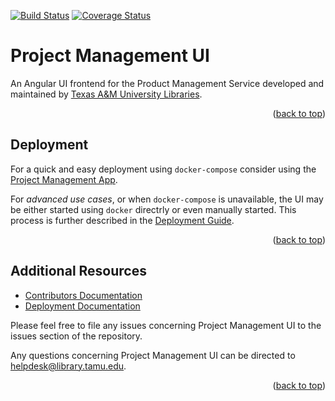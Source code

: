 <a name="readme-top"></a>
[![Build Status][build-badge]][build-status]
[![Coverage Status][coverage-badge]][coverage-status]

# Project Management UI

An Angular UI frontend for the Product Management Service developed and maintained by [Texas A&M University Libraries][tamu-library].

<div align="right">(<a href="#readme-top">back to top</a>)</div>

## Deployment

For a quick and easy deployment using `docker-compose` consider using the [Project Management App][app-repo].

For _advanced use cases_, or when `docker-compose` is unavailable, the UI may be either started using `docker` directrly or even manually started.
This process is further described in the [Deployment Guide][deployment-guide].

<div align="right">(<a href="#readme-top">back to top</a>)</div>

## Additional Resources

- [Contributors Documentation][contributors-docs]
- [Deployment Documentation][deployment-guide]

Please feel free to file any issues concerning Project Management UI to the issues section of the repository.

Any questions concerning Project Management UI can be directed to [helpdesk@library.tamu.edu][helpdesk-email].

<div align="right">(<a href="#readme-top">back to top</a>)</div>

<!-- LINKS -->
[build-status]: https://github.com/TAMULib/ProjectManagementUI/actions?query=workflow%3ABuild
[build-badge]: https://github.com/TAMULib/ProjectManagementUI/workflows/Build/badge.svg
[coverage-status]: https://coveralls.io/github/TAMULib/ProjectManagementUI
[coverage-badge]: https://coveralls.io/repos/github/TAMULib/ProjectManagementUI/badge.svg
[tamu-library]: http://library.tamu.edu
[app-repo]: https://github.com/TAMULib/ProjectManagement
[deployment-guide]: DEPLOYING.md
[contributors-docs]: CONTRIBUTING.md
[helpdesk-email]: mailto:helpdesk@library.tamu.edu

